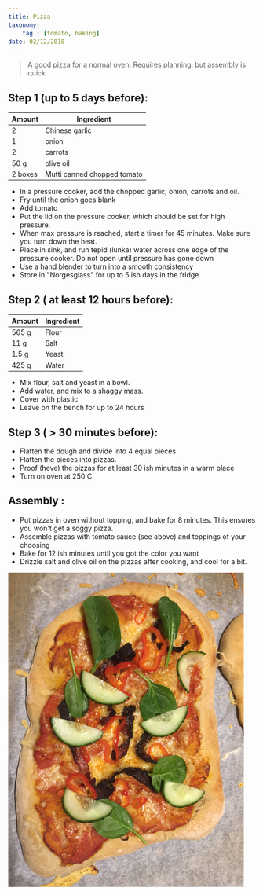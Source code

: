 ```yaml
---
title: Pizza
taxonomy:
	tag : [tomato, baking]
date: 02/12/2018
---
```


> A good pizza for a normal oven. Requires planning, but assembly is quick.

## Step 1  (up to 5 days before):

| Amount | Ingredient |
| ------ | ---------- |
| 2 | Chinese garlic |
| 1 | onion |
| 2 | carrots |
| 50 g | olive oil |
| 2 boxes | Mutti canned chopped tomato |

- In a pressure cooker, add the chopped garlic, onion, carrots and oil.
- Fry until the onion goes blank
- Add tomato
- Put the lid on the pressure cooker, which should be set for high pressure.
- When max pressure is reached, start a timer for 45 minutes. Make
  sure you turn down the heat.
- Place in sink, and run tepid (lunka) water across one edge of the
  pressure cooker. Do not open until pressure has gone down
- Use a hand blender to turn into a smooth consistency
- Store in "Norgesglass" for up to 5 ish days in the fridge


## Step 2 ( at least 12 hours before):

| Amount | Ingredient |
| ------ | ---------- |
| 565 g | Flour |
| 11 g | Salt|
| 1.5 g | Yeast |
| 425 g | Water |

- Mix flour, salt and yeast in a bowl.
- Add water, and mix to a shaggy mass.
- Cover with plastic
- Leave on the bench for up to 24 hours

## Step 3 ( > 30 minutes before):
- Flatten the dough and divide into 4 equal pieces
- Flatten the pieces into pizzas. 
- Proof (heve) the pizzas for at least 30 ish minutes in a warm place
- Turn on oven at 250 C

## Assembly :
- Put pizzas in oven without topping, and bake for 8 minutes. This
  ensures you won't get a soggy pizza.
- Assemble pizzas with tomato sauce (see above) and toppings of your
  choosing
- Bake for 12 ish minutes until you got the color you want
- Drizzle salt and olive oil on the pizzas after cooking, and cool
  for a bit.

![Assembly](IMG_4393.png)

